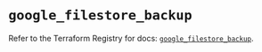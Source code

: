 # `google_filestore_backup`

Refer to the Terraform Registry for docs: [`google_filestore_backup`](https://registry.terraform.io/providers/hashicorp/google/6.49.1/docs/resources/filestore_backup).
